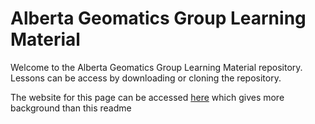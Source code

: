 # Alberta Geomatics Group Learning Material

Welcome to the Alberta Geomatics Group Learning Material repository.
Lessons can be access by downloading or cloning the repository.

The website for this page can be accessed [here](https://albertageomaticsgroup.github.io/Learning-Material/) which gives more background than this readme